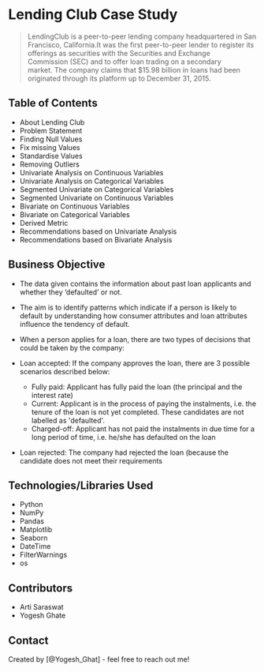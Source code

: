 # Lending Club Case Study
> LendingClub is a peer-to-peer lending company headquartered in San Francisco, California.It was the first peer-to-peer lender to register its offerings as securities with the Securities and Exchange Commission (SEC) and to offer loan trading on a secondary market. The company claims that $15.98 billion in loans had been originated through its platform up to December 31, 2015.



## Table of Contents
* About Lending Club
* Problem Statement
* Finding Null Values
* Fix missing Values
* Standardise Values
* Removing Outliers
* Univariate Analysis on Continuous Variables
* Univariate Analysis on Categorical Variables
* Segmented Univariate on Categorical Variables
* Segmented Univariate on Continuous Variables
* Bivariate on Continuous Variables
* Bivariate on Categorical Variables
* Derived Metric
* Recommendations based on Univariate Analysis
* Recommendations based on Bivariate Analysis


<!-- You can include any other section that is pertinent to your problem -->

## Business Objective 
* The data given contains the information about past loan applicants and whether they ‘defaulted’ or not.

* The aim is to identify patterns which indicate if a person is likely to default by understanding how consumer attributes and loan attributes influence the tendency of default.

* When a person applies for a loan, there are two types of decisions that could be taken by the company:

* Loan accepted: If the company approves the loan, there are 3 possible scenarios described below:
  - Fully paid: Applicant has fully paid the loan (the principal and the interest rate)
  - Current: Applicant is in the process of paying the instalments, i.e. the tenure of the loan is not yet completed. These candidates are not labelled as 'defaulted'.
  - Charged-off: Applicant has not paid the instalments in due time for a long period of time, i.e. he/she has defaulted on the loan 

* Loan rejected: The company had rejected the loan (because the candidate does not meet their requirements



## Technologies/Libraries Used
- Python 
- NumPy
- Pandas
- Matplotlib
- Seaborn
- DateTime
- FilterWarnings
- os

## Contributors
 - Arti Saraswat
 - Yogesh Ghate


## Contact
Created by [@Yogesh_Ghat] - feel free to reach out me!
